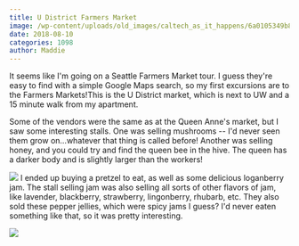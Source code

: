 ```yaml
---
title: U District Farmers Market
image: /wp-content/uploads/old_images/caltech_as_it_happens/6a0105349b8251970b022ad3599f2d200c.jpg
date: 2018-08-10
categories: 1098
author: Maddie
---
```


It seems like I'm going on a Seattle Farmers Market tour. I guess they're easy to find with a simple Google Maps search, so my first excursions are to the Farmers Markets!This is the U District market, which is next to UW and a 15 minute walk from my apartment.

Some of the vendors were the same as at the Queen Anne's market, but I saw some interesting stalls. One was selling mushrooms -- I'd never seen them grow on...whatever that thing is called before! Another was selling honey, and you could try and find the queen bee in the hive. The queen has a darker body and is slightly larger than the workers!


![](/old_images/caltech_as_it_happens/6a0105349b8251970b022ad3599f25200c.jpg)
I ended up buying a pretzel to eat, as well as some delicious loganberry jam. The stall selling jam was also selling all sorts of other flavors of jam, like lavender, blackberry, strawberry, lingonberry, rhubarb, etc. They also sold these pepper jellies, which were spicy jams I guess? I'd never eaten something like that, so it was pretty interesting.


![](/old_images/6a01b8d28f2857970c022ad37fa26f200d-pi.jpg)
